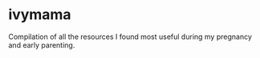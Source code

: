 # ivymama
Compilation of all the resources I found most useful during my pregnancy and early parenting.
